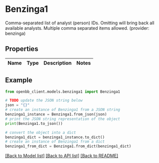# Benzinga1

Comma-separated list of analyst (person) IDs. Omitting will bring back all available analysts. Multiple comma separated items allowed. (provider: benzinga)

## Properties

Name | Type | Description | Notes
------------ | ------------- | ------------- | -------------

## Example

```python
from openbb_client.models.benzinga1 import Benzinga1

# TODO update the JSON string below
json = "{}"
# create an instance of Benzinga1 from a JSON string
benzinga1_instance = Benzinga1.from_json(json)
# print the JSON string representation of the object
print(Benzinga1.to_json())

# convert the object into a dict
benzinga1_dict = benzinga1_instance.to_dict()
# create an instance of Benzinga1 from a dict
benzinga1_from_dict = Benzinga1.from_dict(benzinga1_dict)
```
[[Back to Model list]](../README.md#documentation-for-models) [[Back to API list]](../README.md#documentation-for-api-endpoints) [[Back to README]](../README.md)


